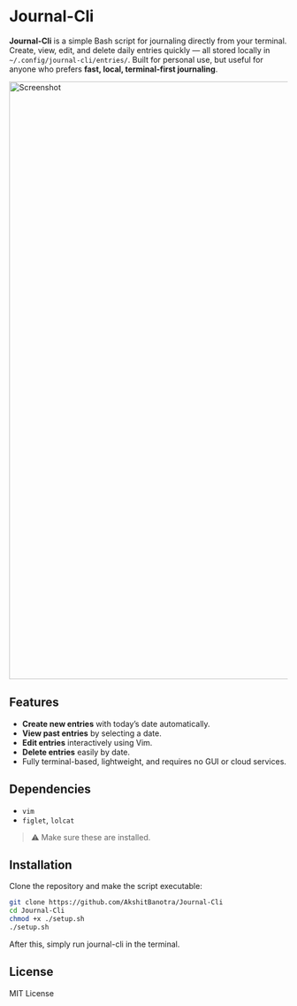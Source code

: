 # Journal-Cli

**Journal-Cli** is a simple Bash script for journaling directly from your terminal. Create, view, edit, and delete daily entries quickly — all stored locally in `~/.config/journal-cli/entries/`. Built for personal use, but useful for anyone who prefers **fast, local, terminal-first journaling**.

<img width="1920" height="1080" alt="Screenshot" src="https://github.com/user-attachments/assets/3425d3dc-efd0-479a-8865-f5b3a49371be" />


## Features

* **Create new entries** with today’s date automatically.
* **View past entries** by selecting a date.
* **Edit entries** interactively using Vim.
* **Delete entries** easily by date.
* Fully terminal-based, lightweight, and requires no GUI or cloud services.

## Dependencies

* `vim`
* `figlet`, `lolcat` 

> ⚠️ Make sure these are installed.

## Installation

Clone the repository and make the script executable:

```bash
git clone https://github.com/AkshitBanotra/Journal-Cli
cd Journal-Cli
chmod +x ./setup.sh
./setup.sh
```
After this, simply run journal-cli in the terminal.

## License

MIT License
